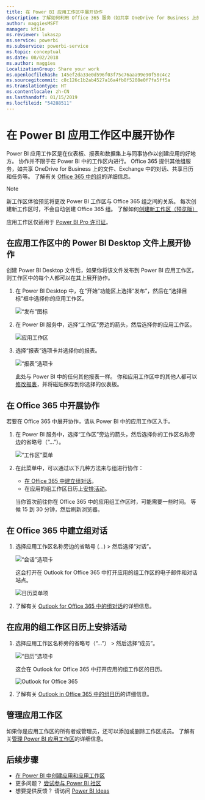 ```yaml
---
title: 在 Power BI 应用工作区中展开协作
description: 了解如何利用 Office 365 服务（如共享 OneDrive for Business 上的文件、Exchange 中的对话、日历和任务）对应用工作区中的 Power BI Desktop 文件展开协作。
author: maggiesMSFT
manager: kfile
ms.reviewer: lukaszp
ms.service: powerbi
ms.subservice: powerbi-service
ms.topic: conceptual
ms.date: 08/02/2018
ms.author: maggies
LocalizationGroup: Share your work
ms.openlocfilehash: 145ef2da33e0d596f03f75c76aaa99e90f58c4c2
ms.sourcegitcommit: c8c126c1b2ab4527a16a4fb8f5208e0f7fa5ff5a
ms.translationtype: HT
ms.contentlocale: zh-CN
ms.lasthandoff: 01/15/2019
ms.locfileid: "54288511"
---
```

# <a name="collaborate-in-your-power-bi-app-workspace"></a>在 Power BI 应用工作区中展开协作
Power BI 应用工作区是在仪表板、报表和数据集上与同事协作以创建应用的好地方。 协作并不限于在 Power BI 中的工作区内进行。 Office 365 提供其他组服务，如共享 OneDrive for Business 上的文件、Exchange 中的对话、共享日历和任务等。 了解有关 [Office 365 中的组](https://support.office.com/article/Create-a-group-in-Office-365-7124dc4c-1de9-40d4-b096-e8add19209e9)的详细信息。

> [!NOTE]
> 新工作区体验预览将更改 Power BI 工作区与 Office 365 组之间的关系。 每次创建新工作区时，不会自动创建 Office 365 组。 了解如何[创建新工作区（预览版）](service-create-the-new-workspaces.md)

应用工作区仅适用于 [Power BI Pro 许可证](service-features-license-type.md)。

## <a name="collaborate-on-power-bi-desktop-files-in-your-app-workspace"></a>在应用工作区中的 Power BI Desktop 文件上展开协作
创建 Power BI Desktop 文件后，如果你将该文件发布到 Power BI 应用工作区，则工作区中的每个人都可以在其上展开协作。

1. 在 Power BI Desktop 中，在“开始”功能区上选择“发布”，然后在“选择目标”框中选择你的应用工作区。
   
    ![“发布”图标](media/service-collaborate-power-bi-workspace/power-bi-group-publish-pbix.png)
2. 在 Power BI 服务中，选择“工作区”旁边的箭头，然后选择你的应用工作区。
   
    ![应用工作区](media/service-collaborate-power-bi-workspace/power-bi-workspace-nav-arrow.png)
3. 选择“报表”选项卡并选择你的报表。
   
    ![“报表”选项卡](media/service-collaborate-power-bi-workspace/power-bi-workspace-report.png)
   
    此处与 Power BI 中的任何其他报表一样。 你和应用工作区中的其他人都可以[修改报表](consumer/end-user-reports.md)，并将磁贴保存到你选择的仪表板。

## <a name="collaborate-in-office-365"></a>在 Office 365 中开展协作
若要在 Office 365 中展开协作，请从 Power BI 中的应用工作区入手。

1. 在 Power BI 服务中，选择“工作区”旁边的箭头，然后选择你的工作区名称旁边的省略号（“…”）。 
   
   ![“工作区”菜单](media/service-collaborate-power-bi-workspace/power-bi-app-ellipsis.png)
2. 在此菜单中，可以通过以下几种方法来与组进行协作： 
   
   * [在 Office 365 中建立组对话](service-collaborate-power-bi-workspace.md#have-a-group-conversation-in-office-365)。
   * 在应用的组工作区日历上[安排活动](service-collaborate-power-bi-workspace.md#schedule-an-event-on-the-group-workspace-calendar)。
   
   当你首次前往你在 Office 365 中的应用组工作区时，可能需要一些时间。 等候 15 到 30 分钟，然后刷新浏览器。

## <a name="have-a-group-conversation-in-office-365"></a>在 Office 365 中建立组对话
1. 选择应用工作区名称旁边的省略号 (…) \> 然后选择“对话”。 
   
    ![“会话”选项卡](media/service-collaborate-power-bi-workspace/power-bi-app-ellipsis.png)
   
   这会打开在 Outlook for Office 365 中打开应用的组工作区的电子邮件和对话站点。
   
   ![日历菜单项](media/service-collaborate-power-bi-workspace/pbi_grps_o365convo.png)
2. 了解有关 [Outlook for Office 365 中的组对话](https://support.office.com/Article/Have-a-group-conversation-a0482e24-a769-4e39-a5ba-a7c56e828b22)的详细信息。

## <a name="schedule-an-event-on-the-apps-group-workspace-calendar"></a>在应用的组工作区日历上安排活动
1. 选择应用工作区名称旁的省略号（“…”） \> 然后选择“成员”。 
   
   ![“日历”选项卡](media/service-collaborate-power-bi-workspace/power-bi-app-ellipsis.png)
   
   这会在 Outlook for Office 365 中打开应用的组工作区的日历。
   
   ![Outlook for Office 365](media/service-collaborate-power-bi-workspace/pbi_grps_o365_calendar.png)
2. 了解有关 [Outlook in Office 365 中的组日历](https://support.office.com/Article/Add-edit-and-subscribe-to-group-events-0cf1ad68-1034-4306-b367-d75e9818376a)的详细信息。

## <a name="manage-an-app-workspace"></a>管理应用工作区
如果你是应用工作区的所有者或管理员，还可以添加或删除工作区成员。 了解有关[管理 Power BI 应用工作区](service-manage-app-workspace-in-power-bi-and-office-365.md)的详细信息。

## <a name="next-steps"></a>后续步骤
* [在 Power BI 中创建应用和应用工作区](service-create-distribute-apps.md)
* 更多问题？ [尝试参与 Power BI 社区](http://community.powerbi.com/)
* 想要提供反馈？ 请访问 [Power BI Ideas](https://ideas.powerbi.com/forums/265200-power-bi)

